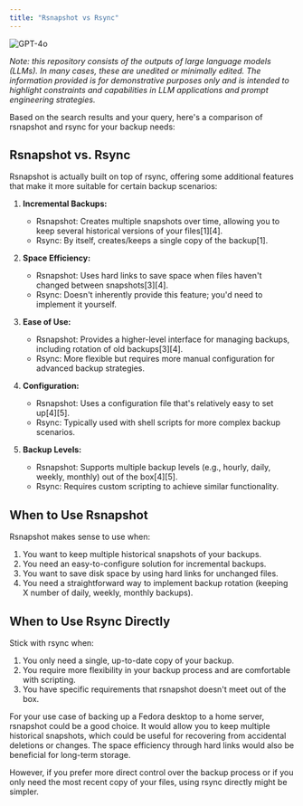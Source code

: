```yaml
---
title: "Rsnapshot vs Rsync"
---
```

![GPT-4o](https://img.shields.io/badge/GPT--4o-3333FF?style=for-the-badge&logo=openai&logoColor=white)



*Note: this repository consists of the outputs of large language models (LLMs). In many cases, these are unedited or minimally edited. The information provided is for demonstrative purposes only and is intended to highlight constraints and capabilities in LLM applications and prompt engineering strategies.*


Based on the search results and your query, here's a comparison of rsnapshot and rsync for your backup needs:

## Rsnapshot vs. Rsync

Rsnapshot is actually built on top of rsync, offering some additional features that make it more suitable for certain backup scenarios:

1. **Incremental Backups:**
   - Rsnapshot: Creates multiple snapshots over time, allowing you to keep several historical versions of your files[1][4].
   - Rsync: By itself, creates/keeps a single copy of the backup[1].

2. **Space Efficiency:**
   - Rsnapshot: Uses hard links to save space when files haven't changed between snapshots[3][4].
   - Rsync: Doesn't inherently provide this feature; you'd need to implement it yourself.

3. **Ease of Use:**
   - Rsnapshot: Provides a higher-level interface for managing backups, including rotation of old backups[3][4].
   - Rsync: More flexible but requires more manual configuration for advanced backup strategies.

4. **Configuration:**
   - Rsnapshot: Uses a configuration file that's relatively easy to set up[4][5].
   - Rsync: Typically used with shell scripts for more complex backup scenarios.

5. **Backup Levels:**
   - Rsnapshot: Supports multiple backup levels (e.g., hourly, daily, weekly, monthly) out of the box[4][5].
   - Rsync: Requires custom scripting to achieve similar functionality.

## When to Use Rsnapshot

Rsnapshot makes sense to use when:

1. You want to keep multiple historical snapshots of your backups.
2. You need an easy-to-configure solution for incremental backups.
3. You want to save disk space by using hard links for unchanged files.
4. You need a straightforward way to implement backup rotation (keeping X number of daily, weekly, monthly backups).

## When to Use Rsync Directly

Stick with rsync when:

1. You only need a single, up-to-date copy of your backup.
2. You require more flexibility in your backup process and are comfortable with scripting.
3. You have specific requirements that rsnapshot doesn't meet out of the box.

For your use case of backing up a Fedora desktop to a home server, rsnapshot could be a good choice. It would allow you to keep multiple historical snapshots, which could be useful for recovering from accidental deletions or changes. The space efficiency through hard links would also be beneficial for long-term storage.

However, if you prefer more direct control over the backup process or if you only need the most recent copy of your files, using rsync directly might be simpler.
 

